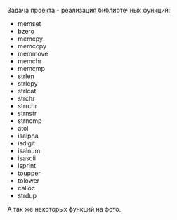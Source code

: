 Задача проекта - реализация библиотечных функций:

* memset
* bzero
* memcpy
* memccpy
* memmove
* memchr
* memcmp
* strlen
* strlcpy
* strlcat
* strchr
* strrchr
* strnstr
* strncmp
* atoi
* isalpha
* isdigit
* isalnum
* isascii
* isprint
* toupper
* tolower
* calloc
* strdup

А так же некоторых функций на фото.
